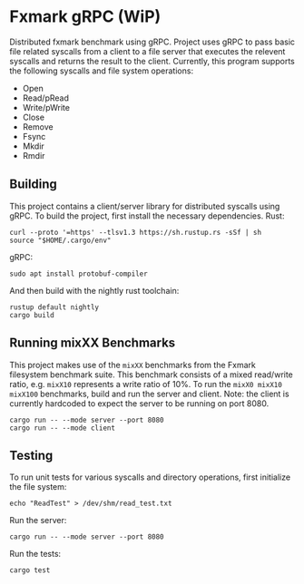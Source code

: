 # Fxmark gRPC (WiP)

Distributed fxmark benchmark using gRPC. Project uses gRPC to pass basic file related syscalls from a client to a file server that executes the relevent syscalls and returns the result to the client. Currently, this program supports the following syscalls and file system operations:

- Open
- Read/pRead
- Write/pWrite
- Close
- Remove
- Fsync
- Mkdir
- Rmdir

## Building

This project contains a client/server library for distributed syscalls using gRPC. To build the project, first install the necessary dependencies.
Rust:
```
curl --proto '=https' --tlsv1.3 https://sh.rustup.rs -sSf | sh
source "$HOME/.cargo/env"
```
gRPC:
```
sudo apt install protobuf-compiler
```
And then build with the nightly rust toolchain:
```
rustup default nightly
cargo build
```

## Running mixXX Benchmarks

This project makes use of the ```mixXX``` benchmarks from the Fxmark filesystem benchmark suite. This benchmark consists of a mixed read/write ratio, e.g. ```mixX10``` represents a write ratio of 10%. To run the ```mixX0 mixX10 mixX100``` benchmarks, build and run the server and client. Note: the client is currently hardcoded to expect the server to be running on port 8080.
```
cargo run -- --mode server --port 8080 
cargo run -- --mode client
```

## Testing

To run unit tests for various syscalls and directory operations, first initialize the file system:
```
echo "ReadTest" > /dev/shm/read_test.txt
```
Run the server:
```
cargo run -- --mode server --port 8080
```
Run the tests:
```
cargo test
```
